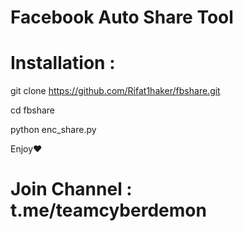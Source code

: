 # Facebook Auto Share Tool

# Installation :

git clone https://github.com/Rifat1haker/fbshare.git

cd fbshare

python enc_share.py

Enjoy❤️

# Join Channel : t.me/teamcyberdemon
